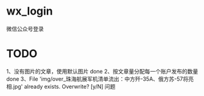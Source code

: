 # wx_login
微信公众号登录

# TODO
1、没有图片的文章，使用默认图片  done
2、按文章量分配每一个账户发布的数量 done
3、File 'img/over_珠海航展军机清单流出：中方歼-35A、俄方苏-57将亮相.jpg' already exists. Overwrite? [y/N] 问题